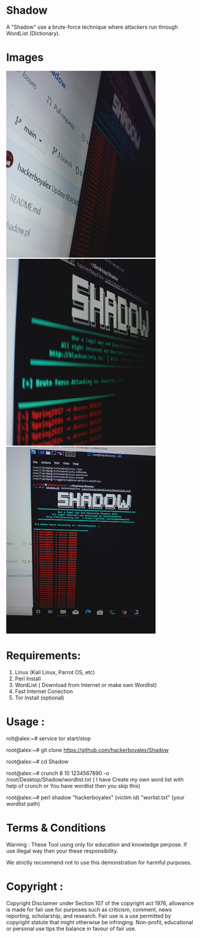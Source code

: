 # Shadow
A "Shadow" use a  brute-force technique where attackers run through WordList (Dictionary).

# Images
<img src="Images/IMG20210213210422.jpg" width="400" height="500">
<img src="Images/IMG20210213210345.jpg" width="400" height="500">
<img src="Images/IMG20210213210504.jpg" width="400" height="500">

# Requirements:
1) Linux (Kali Linux, Parrot OS, etc)
2) Perl Install 
3) WordList ( Download from Internet or make own Wordlist)
4) Fast Internet Conection
5) Tor Install (optional)

# Usage :
rolt@alex:~# service tor start/stop

root@alex:~# git clone https://github.com/hackerboyalex/Shadow

root@alex:~# cd Shadow

root@alex:~# crunch 8 10 1234567890 -o /root/Desktop/Shadow/wordlist.txt
( I have Create my own word list with help of crunch or You have wordlist then you skip this)
 
root@alex:~# perl shadow "hackerboyalex" (victim id) "worlist.txt" (your wordlist path)

# Terms & Conditions

Warning : These Tool using only for education and knowledge perpose. If use illegal way then your these responsibility.

We strictly recommend not to use this demonstration for harmful purposes.

# Copyright : 
Copyright Disclaimer under Section 107 of the copyright act 1976, allowance is made for fair use for purposes such as criticism,
comment, news reporting, scholarship, and research.
Fair use is a use permitted by copyright statute that might otherwise be infringing.
Non-profit, educational or personal use tips the balance in favour of fair use.


